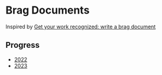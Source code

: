 # Brag Documents

Inspired by [Get your work recognized: write a brag
document](https://jvns.ca/blog/brag-documents/)

## Progress

* [2022](2022.md)
* [2023](2023.md)
